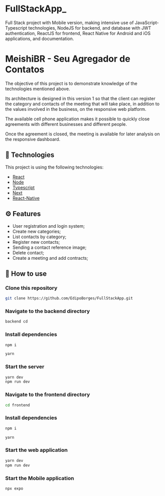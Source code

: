 # FullStackApp_
Full Stack project with Mobile version, making intensive use of JavaScript-Typescript technologies, NodeJS for backend, and database with JWT authentication, ReactJS for frontend, React Native for Android and iOS applications, and documentation.

# MeishiBR - Seu Agregador de Contatos

The objective of this project is to demonstrate knowledge of the technologies mentioned above.

Its architecture is designed in this version 1 so that the client can register the category and contacts of the meeting that will take place, in addition to the values involved in the business, on the responsive web platform.

The available cell phone application makes it possible to quickly close agreements with different businesses and different people.

Once the agreement is closed, the meeting is available for later analysis on the responsive dashboard.

## 🚀 Technologies
This project is using the following technologies:
    

- [React](https://pt-br.reactjs.org/)
- [Node](https://nodejs.org/en/)
- [Typescript](https://www.typescriptlang.org/)
- [Next](https://nextjs.org//)
- [React-Native](https://reactnative.dev/)


## ⚙️ Features
- User registration and login system;
- Create new categories;
- List contacts by category;
- Register new contacts;
- Sending a contact reference image;
- Delete contact;
- Create a meeting and add contracts;

## 🎲 How to use
### Clone this repository
```bash
git clone https://github.com/EdipoBorges/FullStackApp.git

```
### Navigate to the backend directory
```bash
backend cd
```

### Install dependencies
```bash
npm i
```
```bash
yarn
```

### Start the server
```bash
yarn dev
npm run dev
```

### Navigate to the frontend directory
```bash
cd frontend
```

### Install dependencies
```bash
npm i
```
```bash
yarn
```
### Start the web application
```bash
yarn dev
npm run dev
```

### Start the Mobile application

```
npx expo
```
